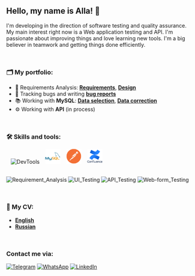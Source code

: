 ## Hello, my name is Alla! :wave: 

I'm developing in the direction of software testing and quality assurance. My main interest right now is a Web application testing and API.
I'm passionate about improving things and love learning new tools.  I'm a big believer in teamwork and getting things done efficiently.

<br>

### :card_index_dividers: My portfolio:
- :monocle_face: Requirements Analysis: <a href="https://drive.google.com/file/d/1cKFxq8B2SlEWJPoIjT2VoZCL453zY6Bb/view?usp=sharing" target="_blank"><b>Requirements</b></a>, <a href="https://www.figma.com/design/vv3Yr9teBG1tsvJ0PBnxLY/AD_Tester.-Публичное-задание.-Макет-мобильного-приложения-Коворкинг?node-id=0-1&p=f&t=j9Axxr6eyZRtTjXZ-0" target="_blank"><b>Design</b></a>
- :lady_beetle: Tracking bugs and writing <a href="https://docs.google.com/spreadsheets/d/1NG-AHSZgFXNaJI_hA6x01r1TXEpGoutj/edit?usp=sharing&ouid=103402947467943157180&rtpof=true&sd=true" target="_blank"><b>bug reports</b></a>
- :books: Working with <b>MySQL</b>: <a href="https://gist.github.com/AllanaSM/78ef16b74824d0340ac306e4e1a1d2a0" target="_blank"><b>Data selection</b></a>, <a href="https://gist.github.com/AllanaSM/93433c722f8c96f82e2172d4bcc0ba83" target="_blank"><b>Data correction</b></a>
- :gear: Working with <b>API</b> (in process)

<br>

### :hammer_and_wrench: Skills and tools:

<div>
  &nbsp;&nbsp;&nbsp;<img src="https://www.svgrepo.com/show/378785/chrome-dev.svg" title="DevTools" alt="DevTools" width="40" height="40"/>&nbsp;&nbsp;&nbsp;
       <img src="https://github.com/devicons/devicon/blob/master/icons/mysql/mysql-original-wordmark.svg" title="MySQL" alt="MySQL" width="40" height="40"/>&nbsp;&nbsp;&nbsp;
       <img src="https://github.com/devicons/devicon/blob/master/icons/postman/postman-original.svg" title="Postman" alt="Postman" width="40" height="40"/>&nbsp;&nbsp;&nbsp;
       <img src="https://github.com/devicons/devicon/blob/master/icons/confluence/confluence-original-wordmark.svg" title="Confluence" alt="Confluence" width="40" height="40"/>&nbsp;
</div>

<br>

![Requirement_Analysis](https://img.shields.io/badge/Requrements-Analysis-purple)
![UI_Testing](https://img.shields.io/badge/Testing-UI-blue)
![API_Testing](https://img.shields.io/badge/Testing-API-green)
![Web-form_Testing](https://img.shields.io/badge/Testing-Web_form-orange)

<br>

### :bookmark_tabs: My CV:
- <a href="https://drive.google.com/file/d/1gI2ttZ7jwmLxyEPJLEJS_Ho3DkLBB0Rg/view?usp=sharing" target="_blank"><b>English</b></a>
- <a href="https://drive.google.com/file/d/1xq0vNh0nTWwax0vRMcxd7o-pwfIiEr7H/view?usp=sharing" target="_blank"><b>Russian</b></a>

<br>

### Contact me via:
[![Telegram](https://img.shields.io/badge/Telegram-2CA5E0?style=for-the-badge&logo=telegram&logoColor=white)](https://t.me/AllaDerzhavina)
[![WhatsApp](https://img.shields.io/badge/WhatsApp-25D366?style=for-the-badge&logo=whatsapp&logoColor=white)](https://wa.me/79605447984)
[![LinkedIn](https://img.shields.io/badge/linkedin-%230077B5.svg?style=for-the-badge&logo=linkedin&logoColor=white)](https://www.linkedin.com/in/alla-derzhavina)


